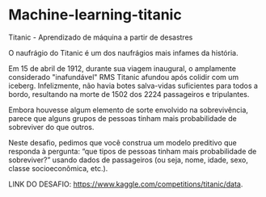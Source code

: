 # Machine-learning-titanic
Titanic - Aprendizado de máquina a partir de desastres


O naufrágio do Titanic é um dos naufrágios mais infames da história.

Em 15 de abril de 1912, durante sua viagem inaugural, o amplamente considerado "inafundável" RMS Titanic afundou após colidir com um iceberg. Infelizmente, não havia botes salva-vidas suficientes para todos a bordo, resultando na morte de 1502 dos 2224 passageiros e tripulantes.

Embora houvesse algum elemento de sorte envolvido na sobrevivência, parece que alguns grupos de pessoas tinham mais probabilidade de sobreviver do que outros.

Neste desafio, pedimos que você construa um modelo preditivo que responda à pergunta: “que tipos de pessoas tinham mais probabilidade de sobreviver?” usando dados de passageiros (ou seja, nome, idade, sexo, classe socioeconômica, etc.).

LINK DO DESAFIO: https://www.kaggle.com/competitions/titanic/data.
